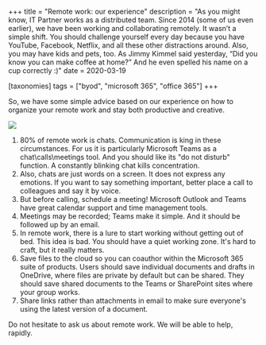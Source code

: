 +++
title = "Remote work: our experience"
description = "As you might know, IT Partner works as a distributed team. Since 2014 (some of us even earlier), we have been working and collaborating remotely.  It wasn’t a simple shift. You should challenge yourself every day because you have YouTube, Facebook, Netflix, and all these other distractions around. Also, you may have kids and pets, too. As Jimmy Kimmel said yesterday, “Did you know you can make coffee at home?” And he even spelled his name on a cup correctly :)"
date = 2020-03-19

[taxonomies]
tags = ["byod", "microsoft 365", "office 365"]
+++

So, we have some simple advice based on our experience on how to organize
your remote work and stay both productive and creative.

![](https://o365hq.com/images/712.jpg)

1.  80% of remote work is chats. Communication is king in these
    circumstances. For us it is particularly Microsoft Teams as a
    chat\\calls\\meetings tool. And you should like its "do not disturb"
    function. A constantly blinking chat kills concentration.
2.  Also, chats are just words on a screen. It does not express any
    emotions. If you want to say something important, better place a call to
    colleagues and say it by voice.
3.  But before calling, schedule a meeting! Microsoft Outlook and Teams
    have great calendar support and time management tools.
4.  Meetings may be recorded; Teams make it simple. And it should be
    followed up by an email.
5.  In remote work, there is a lure to start working without getting out
    of bed. This idea is bad. You should have a quiet working zone. It's
    hard to craft, but it really matters.
6.  Save files to the cloud so you can coauthor within the Microsoft 365
    suite of products. Users should save individual documents and drafts
    in OneDrive, where files are private by default but can be shared.
    They should save shared documents to the Teams or SharePoint sites
    where your group works.
7.  Share links rather than attachments in email to make sure everyone's
    using the latest version of a document.

Do not hesitate to ask us about remote work. We will be able to help,
rapidly.
